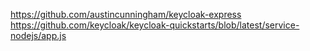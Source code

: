 https://github.com/austincunningham/keycloak-express
https://github.com/keycloak/keycloak-quickstarts/blob/latest/service-nodejs/app.js
